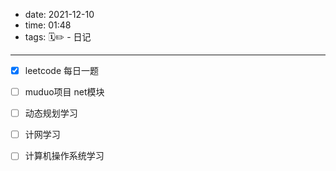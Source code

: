- date: 2021-12-10
- time: 01:48
- tags:  🗓✏ - 日记

---


- [x] leetcode 每日一题
- [ ] muduo项目 net模块
- [ ] 动态规划学习
- [ ] 计网学习
- [ ] 计算机操作系统学习


